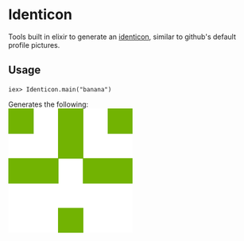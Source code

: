 # Identicon

Tools built in elixir to generate an [identicon](https://en.wikipedia.org/wiki/Identicon), similar to github's default profile pictures.

## Usage

```
iex> Identicon.main("banana")
```

Generates the following:
<br>
<kbd>![banana identicon](https://raw.githubusercontent.com/nickarora/identicon/master/images/banana.png)</kbd>
